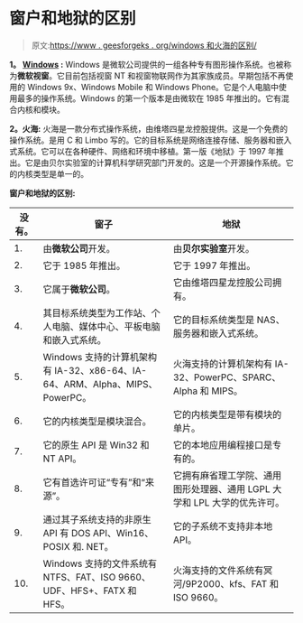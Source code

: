 # 窗户和地狱的区别

> 原文:[https://www . geesforgeks . org/windows 和火海的区别/](https://www.geeksforgeeks.org/difference-between-windows-and-inferno/)

**1。 [Windows](https://www.geeksforgeeks.org/interesting-facts-about-windows/) :**
Windows 是微软公司提供的一组各种专有图形操作系统。也被称为**微软视窗**。它目前包括视窗 NT 和视窗物联网作为其家族成员。早期包括不再使用的 Windows 9x、Windows Mobile 和 Windows Phone。它是个人电脑中使用最多的操作系统。Windows 的第一个版本是由微软在 1985 年推出的。它有混合内核和模块。

**2。火海:**
火海是一款分布式操作系统，由维塔四星龙控股提供。这是一个免费的操作系统。是用 C 和 Limbo 写的。它的目标系统是网络连接存储、服务器和嵌入式系统。它可以在各种硬件、网络和环境中移植。第一版《地狱》于 1997 年推出。它是由贝尔实验室的计算机科学研究部门开发的。这是一个开源操作系统。它的内核类型是单一的。

**窗户和地狱的区别:**

<center>

| 没有。 | 窗子 | 地狱 |
| --- | --- | --- |
| 1. | 由**微软公司**开发。 | 由**贝尔实验室**开发。 |
| 2. | 它于 1985 年推出。 | 它于 1997 年推出。 |
| 3. | 它属于**微软公司**。 | 它由维塔四星龙控股公司拥有。 |
| 4. | 其目标系统类型为工作站、个人电脑、媒体中心、平板电脑和嵌入式系统。 | 它的目标系统类型是 NAS、服务器和嵌入式系统。 |
| 5. | Windows 支持的计算机架构有 IA-32、x86-64、IA-64、ARM、Alpha、MIPS、PowerPC。 | 火海支持的计算机架构有 IA-32、PowerPC、SPARC、Alpha 和 MIPS。 |
| 6. | 它的内核类型是模块混合。 | 它的内核类型是带有模块的单片。 |
| 7. | 它的原生 API 是 Win32 和 NT API。 | 它的本地应用编程接口是专有的。 |
| 8. | 它有首选许可证“专有”和“来源”。 | 它拥有麻省理工学院、通用图形处理器、通用 LGPL 大学和 LPL 大学的优先许可。 |
| 9. | 通过其子系统支持的非原生 API 有 DOS API、Win16、POSIX 和. NET。 | 它的子系统不支持非本地 API。 |
| 10. | Windows 支持的文件系统有 NTFS、FAT、ISO 9660、UDF、HFS+、FATX 和 HFS。 | 火海支持的文件系统有冥河/9P2000、kfs、FAT 和 ISO 9660。 |

</center>